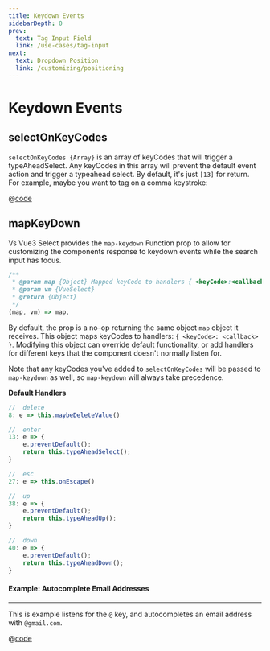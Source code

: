 ```yaml
---
title: Keydown Events
sidebarDepth: 0
prev:
  text: Tag Input Field
  link: /use-cases/tag-input
next:
  text: Dropdown Position
  link: /customizing/positioning
---
```


# Keydown Events

## selectOnKeyCodes

`selectOnKeyCodes {Array}` is an array of keyCodes that will trigger a
typeAheadSelect. Any keyCodes in this array will prevent the default event
action and trigger a typeahead select. By default, it's just `[13]` for return.
For example, maybe you want to tag on a comma keystroke:

<TagOnComma /> 
 
@[code](../../.vuepress/components/TagOnComma.vue)

## mapKeyDown

Vs Vue3 Select provides the `map-keydown` Function prop to allow for customizing the
components response to keydown events while the search input has focus.

```js
/**
 * @param map {Object} Mapped keyCode to handlers { <keyCode>:<callback> }
 * @param vm {VueSelect}
 * @return {Object}
 */
(map, vm) => map,
```

By default, the prop is a no–op returning the same object `map` object it
receives. This object maps keyCodes to handlers: `{ <keyCode>: <callback> }`.
Modifying this object can override default functionality, or add handlers for
different keys that the component doesn't normally listen for.

Note that any keyCodes you've added to `selectOnKeyCodes` will be passed to
`map-keydown` as well, so `map-keydown` will always take precedence.

**Default Handlers**

```js
//  delete
8: e => this.maybeDeleteValue()

//  enter
13: e => {
    e.preventDefault();
    return this.typeAheadSelect();
}

//  esc
27: e => this.onEscape()

//  up
38: e => {
    e.preventDefault();
    return this.typeAheadUp();
}

//  down
40: e => {
    e.preventDefault();
    return this.typeAheadDown();
}
```

#### Example: Autocomplete Email Addresses

---

This is example listens for the `@` key, and autocompletes an email address with
`@gmail.com`.

<CustomHandlers />

@[code](../../.vuepress/components/CustomHandlers.vue)
